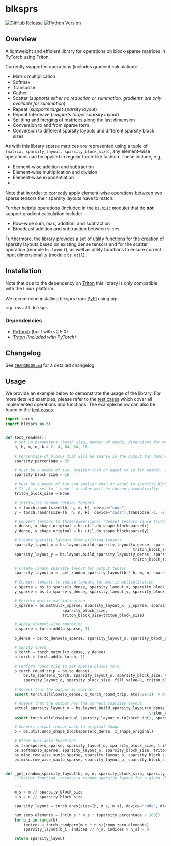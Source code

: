 # blksprs

[![GitHub Release](https://img.shields.io/github/v/release/FelixSchoen/blksprs?include_prereleases&label=Latest%20Release)](https://github.com/FelixSchoen/blksprs/releases)
[![Python Version](https://img.shields.io/badge/Python%20Version-3.11-blue)](https://www.python.org/downloads/release/python-3119/)

## Overview

A lightweight and efficient library for operations on block-sparse matrices in PyTorch using Triton.

Currently supported operations (includes gradient calculation):

- Matrix multiplication
- Softmax
- Transpose
- Gather
- Scatter (_supports either no reduction or summation, gradients are only available for summation_)
- Repeat (_supports target sparsity layout_)
- Repeat Interleave (_supports target sparsity layout_)
- Splitting and merging of matrices along the last dimension
- Conversion to and from sparse form
- Conversion to different sparsity layouts and different sparsity block sizes

As with this library sparse matrices are represented using a tuple of `(matrix, sparsity_layout, sparsity_block_size)`,
any element-wise operations can be applied in regular torch-like fashion.
These include, e.g.,

- Element-wise addition and subtraction
- Element-wise multiplication and division
- Element-wise exponentiation
- ...

Note that in order to correctly apply element-wise operations between two sparse tensors their sparsity layouts have to
match.

Further helpful operations (included in the ``bs.misc`` module) that do **not** support gradient calculation include:

- Row-wise sum, max, addition, and subtraction
- Broadcast addition and subtraction between slices

Furthermore, the library provides a set of utility functions for the creation of sparsity layouts based on existing
dense tensors and for the scatter operation (module ``bs.layout``), as well as utility functions to ensure correct input
dimensionality (module ``bs.util``).

## Installation

Note that due to the dependency on [Triton](https://github.com/triton-lang/triton) this library is only compatible with
the Linux platform.

We recommend installing blksprs from [PyPI](https://pypi.org/project/blksprs/) using pip:

```pip install blksprs```

### Dependencies

- [PyTorch](https://pytorch.org/) (built with v2.5.0)
- _[Triton](https://github.com/triton-lang/triton) (included with PyTorch)_

## Changelog

See [`CHANGELOG.md`](https://github.com/FelixSchoen/blksprs/blob/main/CHANGELOG.md) for a detailed changelog.

## Usage

We provide an example below to demonstrate the usage of the library.
For more detailed examples, please refer to
the [test cases](https://github.com/FelixSchoen/blksprs/blob/main/test/cases/test_blocksparse.py) which cover all
implemented operations and functions.
The example below can also be found in
the [test cases](https://github.com/FelixSchoen/blksprs/blob/main/test/cases/test_readme.py).

```python
import torch
import blksprs as bs


def test_readme():
    # Set up parameters (batch size, number of heads, dimensions for matrices (m, k) and (n, k))
    b, h, m, n, k = 2, 4, 64, 64, 16

    # Percentage of blocks that will be sparse in the output for demonstration purposes
    sparsity_percentage = 25

    # Must be a power of two, greater than or equal to 16 for matmul, and divide m, n, and k
    sparsity_block_size = 16

    # Must be a power of two and smaller than or equal to sparsity_block_size
    # If it is set to ``none`` a value will be chosen automatically
    triton_block_size = None

    # Initialise random (dense) tensors
    x = torch.randn(size=(b, h, m, k), device="cuda")
    y = torch.randn(size=(b, h, n, k), device="cuda").transpose(-1, -2).contiguous()

    # Convert tensors to three-dimensional (dense) tensors since Triton can only handle tensors of exactly three dimensions
    x_dense, x_shape_original = bs.util.do_shape_blocksparse(x)
    y_dense, y_shape_original = bs.util.do_shape_blocksparse(y)

    # Create sparsity layouts from existing tensors
    sparsity_layout_x = bs.layout.build_sparsity_layout(x_dense, sparsity_block_size,
                                                        triton_block_size=triton_block_size)
    sparsity_layout_y = bs.layout.build_sparsity_layout(y_dense, sparsity_block_size,
                                                        triton_block_size=triton_block_size)

    # Create random sparsity layout for output tensor
    sparsity_layout_o = _get_random_sparsity_layout(b * h, m, n, sparsity_block_size, sparsity_percentage)

    # Convert tensors to sparse tensors for matrix multiplication
    x_sparse = bs.to_sparse(x_dense, sparsity_layout_x, sparsity_block_size, triton_block_size=triton_block_size)
    y_sparse = bs.to_sparse(y_dense, sparsity_layout_y, sparsity_block_size, triton_block_size=triton_block_size)

    # Perform matrix multiplication
    o_sparse = bs.matmul(x_sparse, sparsity_layout_x, y_sparse, sparsity_layout_y, sparsity_layout_o,
                         sparsity_block_size,
                         triton_block_size=triton_block_size)

    # Apply element-wise operation
    o_sparse = torch.add(o_sparse, 1)

    o_dense = bs.to_dense(o_sparse, sparsity_layout_o, sparsity_block_size, triton_block_size=triton_block_size)

    # Sanity check
    o_torch = torch.matmul(x_dense, y_dense)
    o_torch = torch.add(o_torch, 1)

    # Perform round trip to set sparse blocks to 0
    o_torch_round_trip = bs.to_dense(
        bs.to_sparse(o_torch, sparsity_layout_o, sparsity_block_size, triton_block_size=triton_block_size),
        sparsity_layout_o, sparsity_block_size, fill_value=0, triton_block_size=triton_block_size)

    # Assert that the output is correct
    assert torch.allclose(o_dense, o_torch_round_trip, atol=2e-2)  # Note that small numerical differences are expected

    # Assert that the output has the correct sparsity layout
    actual_sparsity_layout_o = bs.layout.build_sparsity_layout(o_dense, sparsity_block_size,
                                                               triton_block_size=triton_block_size)
    assert torch.allclose(actual_sparsity_layout_o.to(torch.int), sparsity_layout_o)

    # Convert output tensor back to original shape
    o = bs.util.undo_shape_blocksparse(o_dense, x_shape_original)

    # Other available functions
    bs.transpose(o_sparse, sparsity_layout_o, sparsity_block_size, triton_block_size=triton_block_size)
    bs.softmax(o_sparse, sparsity_layout_o, sparsity_block_size, triton_block_size=triton_block_size)
    bs.misc.row_wise_sum(o_sparse, sparsity_layout_o, sparsity_block_size, triton_block_size=triton_block_size)
    bs.misc.row_wise_max(o_sparse, sparsity_layout_o, sparsity_block_size, triton_block_size=triton_block_size)


def _get_random_sparsity_layout(b, m, n, sparsity_block_size, sparsity_percentage):
    """Helper function, creates a random sparsity layout for a given shape with a given percentage of blocks marked as sparse.

    """
    m_s = m // sparsity_block_size
    n_s = n // sparsity_block_size

    sparsity_layout = torch.ones(size=(b, m_s, n_s), device="cuda", dtype=torch.int)

    num_zero_elements = int(m_s * n_s * (sparsity_percentage / 100))
    for b_i in range(b):
        indices = torch.randperm(m_s * n_s)[:num_zero_elements]
        sparsity_layout[b_i, indices // n_s, indices % n_s] = 0

    return sparsity_layout
```